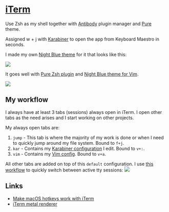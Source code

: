 # [iTerm](https://www.iterm2.com/)

Use Zsh as my shell together with [Antibody](https://github.com/getantibody/antibody) plugin manager and [Pure](https://github.com/sindresorhus/pure) theme.

Assigned w + j with [Karabiner](karabiner/karabiner.md) to open the app from Keyboard Maestro in seconds.

I made my own [Night Blue theme](https://github.com/nikitavoloboev/my-mac-os/tree/master/iterm#readme) for it that looks like this:

![](https://i.imgur.com/Emw7NAj.png)

It goes well with [Pure Zsh plugin](https://github.com/sindresorhus/pure) and [Night Blue theme for Vim](https://github.com/nikitavoloboev/vim-night-blue#readme).

![](https://i.imgur.com/DR2E94n.png)

## My workflow

I always have at least 3 tabs (sessions) always open in iTerm. I open other tabs as the need arises and I start working on other projects.

My always open tabs are:

1. `jump` - This tab is where the majority of my work is done or when I need to quickly jump around my file system. Bound to `f+j`.
2. `kar` - Contains my [Karabiner configuration](karabiner/karabiner.md) I edit. Bound to `v+:`.
3. `vim` - Contains my [Vim config](https://github.com/nikitavoloboev/dotfiles/blob/master/nvim/init.vim). Bound to `v+a`.

All other tabs are added on top of this `default` configuration. I use [this workflow](https://github.com/isometry/alfred-tty) to quickly switch between active tty sessions:
![](https://i.imgur.com/Yz1PVpi.png)

## Links

- [Make macOS hotkeys work with iTerm](https://stackoverflow.com/questions/6205157/iterm-2-how-to-set-keyboard-shortcuts-to-jump-to-beginning-end-of-line/29403520#29403520)
- [iTerm metal renderer](https://gitlab.com/gnachman/iterm2/wikis/Metal-Renderer)
